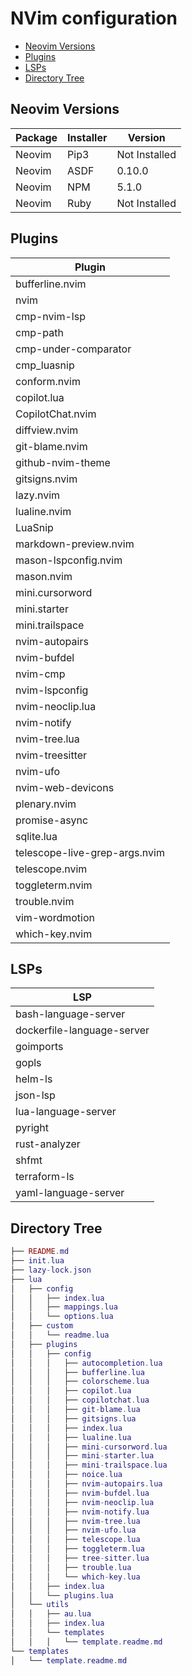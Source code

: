 # NVim configuration

- [Neovim Versions](#neovim-versions)
- [Plugins](#plugins)
- [LSPs](#lsps)
- [Directory Tree](#directory-tree)

## Neovim Versions

| Package | Installer | Version |
|--------|--------|--------|
| Neovim | Pip3 | Not Installed |
| Neovim | ASDF | 0.10.0 |
| Neovim | NPM | 5.1.0 |
| Neovim | Ruby | Not Installed |

## Plugins

| Plugin |
|--------|
| bufferline.nvim |
| nvim |
| cmp-nvim-lsp |
| cmp-path |
| cmp-under-comparator |
| cmp_luasnip |
| conform.nvim |
| copilot.lua |
| CopilotChat.nvim |
| diffview.nvim |
| git-blame.nvim |
| github-nvim-theme |
| gitsigns.nvim |
| lazy.nvim |
| lualine.nvim |
| LuaSnip |
| markdown-preview.nvim |
| mason-lspconfig.nvim |
| mason.nvim |
| mini.cursorword |
| mini.starter |
| mini.trailspace |
| nvim-autopairs |
| nvim-bufdel |
| nvim-cmp |
| nvim-lspconfig |
| nvim-neoclip.lua |
| nvim-notify |
| nvim-tree.lua |
| nvim-treesitter |
| nvim-ufo |
| nvim-web-devicons |
| plenary.nvim |
| promise-async |
| sqlite.lua |
| telescope-live-grep-args.nvim |
| telescope.nvim |
| toggleterm.nvim |
| trouble.nvim |
| vim-wordmotion |
| which-key.nvim |

## LSPs

| LSP |
|--------|
| bash-language-server |
| dockerfile-language-server |
| goimports |
| gopls |
| helm-ls |
| json-lsp |
| lua-language-server |
| pyright |
| rust-analyzer |
| shfmt |
| terraform-ls |
| yaml-language-server |

## Directory Tree

```lua
├── README.md
├── init.lua
├── lazy-lock.json
├── lua
│   ├── config
│   │   ├── index.lua
│   │   ├── mappings.lua
│   │   └── options.lua
│   ├── custom
│   │   └── readme.lua
│   ├── plugins
│   │   ├── config
│   │   │   ├── autocompletion.lua
│   │   │   ├── bufferline.lua
│   │   │   ├── colorscheme.lua
│   │   │   ├── copilot.lua
│   │   │   ├── copilotchat.lua
│   │   │   ├── git-blame.lua
│   │   │   ├── gitsigns.lua
│   │   │   ├── index.lua
│   │   │   ├── lualine.lua
│   │   │   ├── mini-cursorword.lua
│   │   │   ├── mini-starter.lua
│   │   │   ├── mini-trailspace.lua
│   │   │   ├── noice.lua
│   │   │   ├── nvim-autopairs.lua
│   │   │   ├── nvim-bufdel.lua
│   │   │   ├── nvim-neoclip.lua
│   │   │   ├── nvim-notify.lua
│   │   │   ├── nvim-tree.lua
│   │   │   ├── nvim-ufo.lua
│   │   │   ├── telescope.lua
│   │   │   ├── toggleterm.lua
│   │   │   ├── tree-sitter.lua
│   │   │   ├── trouble.lua
│   │   │   └── which-key.lua
│   │   ├── index.lua
│   │   └── plugins.lua
│   └── utils
│   │   ├── au.lua
│   │   ├── index.lua
│   │   └── templates
│   │   │   └── template.readme.md
└── templates
│   └── template.readme.md
```
